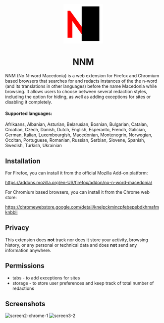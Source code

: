 <p align="center"><img src="https://github.com/Dimithrandir/nnm/blob/master/img/nnm-128.png" alt="" width="128px" height="128px"/></p>
<h1 align="center">NNM</h1>

NNM (No N-word Macedonia) is a web extension for Firefox and Chromium based browsers that searches for and redacts instances of the the n-word (and its translations in other languages) before the name Macedonia while browsing. It allows users to choose between several redaction styles, including the option for hiding, as well as adding exceptions for sites or disabling it completely. 

#### Supported languages:

Afrikaans, Albanian, Asturian, Belarusian, Bosnian, Bulgarian, Catalan, Croatian, Czech, Danish, Dutch, English, Esperanto, French, Galician, German, Italian, Luxembourgish, Macedonian, Montenegrin, Norwegian, Occitan, Portuguese, Romanian, Russian, Serbian, Slovene, Spanish, Swedish, Turkish, Ukrainian

## Installation
For Firefox, you can install it from the official Mozilla Add-on platform:

https://addons.mozilla.org/en-US/firefox/addon/no-n-word-macedonia/

For Chromium based browsers, you can install it from the Chrome web store:

https://chromewebstore.google.com/detail/knelpckmincpfebepebdkhmafmknbbli

## Privacy
This extension does **not** track nor does it store your activity, browsing history, or any personal or technical data and does **not** send any information anywhere.

## Permissions
* tabs - to add exceptions for sites
* storage - to store user preferences and keep track of total number of redactions

## Screenshots

![screen2-chrome-1](https://github.com/Dimithrandir/nnm/assets/24793925/3a032ea6-6771-4925-baea-2f5d1c9ec809) ![screen3-2](https://github.com/user-attachments/assets/55571fbd-63cc-40ce-998a-276eb38afc94)
